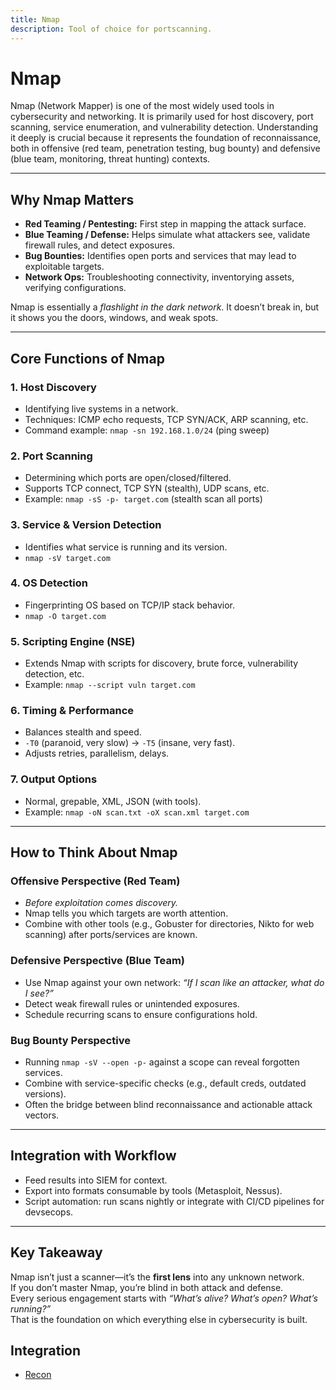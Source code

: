 ```yaml
---
title: Nmap
description: Tool of choice for portscanning.
---
```


# Nmap

Nmap (Network Mapper) is one of the most widely used tools in cybersecurity and networking. 
It is primarily used for host discovery, port scanning, 
service enumeration, and vulnerability detection. 
Understanding it deeply is crucial 
because it represents the foundation of reconnaissance, 
both in offensive (red team, penetration testing, bug bounty) 
and defensive (blue team, monitoring, threat hunting) contexts.

---

## Why Nmap Matters

- **Red Teaming / Pentesting:** First step in mapping the attack surface.
- **Blue Teaming / Defense:** Helps simulate what attackers see, validate firewall rules, and detect exposures.
- **Bug Bounties:** Identifies open ports and services that may lead to exploitable targets.
- **Network Ops:** Troubleshooting connectivity, inventorying assets, verifying configurations.

Nmap is essentially a *flashlight in the dark network*. 
It doesn’t break in, but it shows you the doors, windows, and weak spots.

---

## Core Functions of Nmap

### 1. Host Discovery

- Identifying live systems in a network.
- Techniques: ICMP echo requests, TCP SYN/ACK, ARP scanning, etc.
- Command example: `nmap -sn 192.168.1.0/24` (ping sweep)

### 2. Port Scanning

- Determining which ports are open/closed/filtered.
- Supports TCP connect, TCP SYN (stealth), UDP scans, etc.
- Example: `nmap -sS -p- target.com` (stealth scan all ports)

### 3. Service & Version Detection

- Identifies what service is running and its version.
- `nmap -sV target.com`

### 4. OS Detection

- Fingerprinting OS based on TCP/IP stack behavior.
- `nmap -O target.com`

### 5. Scripting Engine (NSE)

- Extends Nmap with scripts for discovery, brute force, vulnerability detection, etc.
- Example: `nmap --script vuln target.com`

### 6. Timing & Performance

- Balances stealth and speed.
- `-T0` (paranoid, very slow) → `-T5` (insane, very fast).
- Adjusts retries, parallelism, delays.

### 7. Output Options

- Normal, grepable, XML, JSON (with tools).
- Example: `nmap -oN scan.txt -oX scan.xml target.com`

---

## How to Think About Nmap

### Offensive Perspective (Red Team)

- *Before exploitation comes discovery.*  
- Nmap tells you which targets are worth attention.  
- Combine with other tools (e.g., Gobuster for directories, Nikto for web scanning) after ports/services are known.  

### Defensive Perspective (Blue Team)

- Use Nmap against your own network: *“If I scan like an attacker, what do I see?”*  
- Detect weak firewall rules or unintended exposures.  
- Schedule recurring scans to ensure configurations hold.  

### Bug Bounty Perspective

- Running `nmap -sV --open -p-` against a scope can reveal forgotten services.  
- Combine with service-specific checks (e.g., default creds, outdated versions).  
- Often the bridge between blind reconnaissance and actionable attack vectors.  

---

## Integration with Workflow

- Feed results into SIEM for context.
- Export into formats consumable by tools (Metasploit, Nessus).
- Script automation: run scans nightly or integrate with CI/CD pipelines for devsecops.

---

## Key Takeaway

Nmap isn’t just a scanner—it’s the **first lens** into any unknown network.  
If you don’t master Nmap, you’re blind in both attack and defense.  
Every serious engagement starts with *“What’s alive? What’s open? What’s running?”*  
That is the foundation on which everything else in cybersecurity is built.

## Integration

- [Recon](/wiki/cybersec/playbooks/recon)

